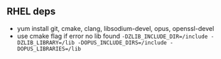 ## RHEL deps
* yum install git, cmake, clang, libsodium-devel, opus, openssl-devel
* use cmake flag if error no lib found `-DZLIB_INCLUDE_DIR=/include -DZLIB_LIBRARY=/lib -DOPUS_INCLUDE_DIRS=/include -DOPUS_LIBRARIES=/lib`
